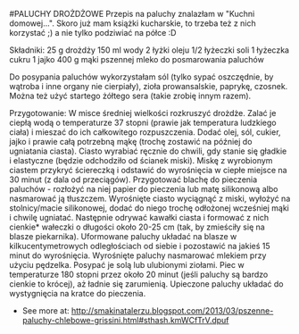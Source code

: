 #PALUCHY DROŻDŻOWE
Przepis na paluchy znalazłam w "Kuchni domowej...". Skoro już mam książki kucharskie, to trzeba też z nich korzystać ;) a nie tylko podziwiać na półce :D

Składniki:
25 g drożdży
150 ml wody
2 łyżki oleju
1/2 łyżeczki soli
1 łyżeczka cukru
1 jajko
400 g mąki pszennej
mleko do posmarowania paluchów


Do posypania paluchów wykorzystałam sól (tylko sypać oszczędnie, by wątroba i inne organy nie cierpiały), zioła prowansalskie, paprykę, czosnek. Można też użyć startego żółtego sera (takie zrobię innym razem).

Przygotowanie:
W misce średniej wielkości rozkruszyć drożdże. Zalać je ciepłą wodą o temperaturze 37 stopni (prawie jak temperatura ludzkiego ciała) i mieszać do ich całkowitego rozpuszczenia. Dodać olej, sól, cukier, jajko i prawie całą potrzebną mąkę (trochę zostawić na później do ugniatania ciasta).
Ciasto wyrabiać ręcznie do chwili, gdy stanie się gładkie i elastyczne (będzie odchodziło od ścianek miski). Miskę z wyrobionym ciastem przykryć ściereczką i odstawić do wyrośnięcia w ciepłe miejsce na 30 minut (z dala od przeciągów).
Przygotować blachę do pieczenia paluchów - rozłożyć na niej papier do pieczenia lub matę silikonową albo nasmarować ją tłuszczem.
Wyrośnięte ciasto wyciągnąć z miski, wyłożyć na stolnicy/macie silikonowej, dodać do niego trochę odłożonej wcześniej mąki i chwilę ugniatać. Następnie odrywać kawałki ciasta i formować z nich cienkie* wałeczki o długości około 20-25 cm (tak, by zmieściły się na blasze piekarnika). Uformowane paluchy układać na blasze w kilkucentymetrowych odległościach od siebie i pozostawić na jakieś 15 minut do wyrośnięcia.
Wyrośnięte paluchy nasmarować mlekiem przy użyciu pędzelka. Posypać je solą lub ulubionymi ziołami. Piec w temperaturze 180 stopni przez około 20 minut (jeśli paluchy są bardzo cienkie to krócej), aż ładnie się zarumienią. Upieczone paluchy układać do wystygnięcia na kratce do pieczenia.
- See more at: http://smakinatalerzu.blogspot.com/2013/03/pszenne-paluchy-chlebowe-grissini.html#sthash.kmWCfTrV.dpuf